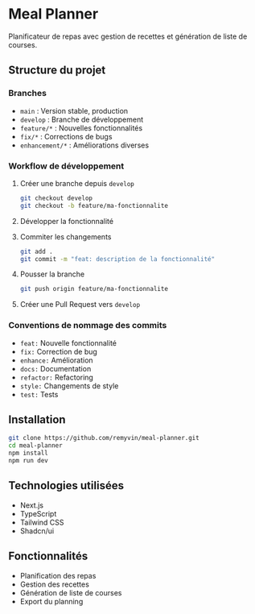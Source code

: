 # Meal Planner

Planificateur de repas avec gestion de recettes et génération de liste de courses.

## Structure du projet

### Branches
- `main` : Version stable, production
- `develop` : Branche de développement
- `feature/*` : Nouvelles fonctionnalités
- `fix/*` : Corrections de bugs
- `enhancement/*` : Améliorations diverses

### Workflow de développement
1. Créer une branche depuis `develop`
   ```bash
   git checkout develop
   git checkout -b feature/ma-fonctionnalite
   ```

2. Développer la fonctionnalité

3. Commiter les changements
   ```bash
   git add .
   git commit -m "feat: description de la fonctionnalité"
   ```

4. Pousser la branche
   ```bash
   git push origin feature/ma-fonctionnalite
   ```

5. Créer une Pull Request vers `develop`

### Conventions de nommage des commits
- `feat:` Nouvelle fonctionnalité
- `fix:` Correction de bug
- `enhance:` Amélioration
- `docs:` Documentation
- `refactor:` Refactoring
- `style:` Changements de style
- `test:` Tests

## Installation

```bash
git clone https://github.com/remyvin/meal-planner.git
cd meal-planner
npm install
npm run dev
```

## Technologies utilisées
- Next.js
- TypeScript
- Tailwind CSS
- Shadcn/ui

## Fonctionnalités
- Planification des repas
- Gestion des recettes
- Génération de liste de courses
- Export du planning